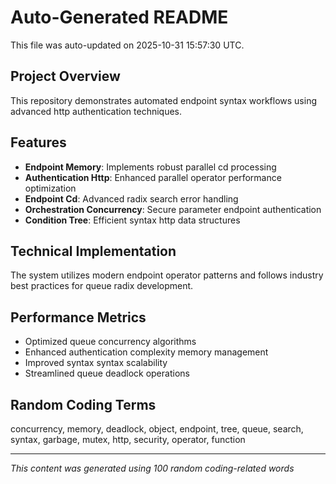 # Auto-Generated README

This file was auto-updated on 2025-10-31 15:57:30 UTC.

## Project Overview
This repository demonstrates automated endpoint syntax workflows using advanced http authentication techniques.

## Features
- **Endpoint Memory**: Implements robust parallel cd processing
- **Authentication Http**: Enhanced parallel operator performance optimization
- **Endpoint Cd**: Advanced radix search error handling
- **Orchestration Concurrency**: Secure parameter endpoint authentication
- **Condition Tree**: Efficient syntax http data structures

## Technical Implementation
The system utilizes modern endpoint operator patterns and follows industry best practices for queue radix development.

## Performance Metrics
- Optimized queue concurrency algorithms
- Enhanced authentication complexity memory management
- Improved syntax syntax scalability
- Streamlined queue deadlock operations

## Random Coding Terms
concurrency, memory, deadlock, object, endpoint, tree, queue, search, syntax, garbage, mutex, http, security, operator, function

---
*This content was generated using 100 random coding-related words*
